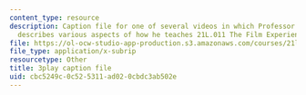 ```yaml
---
content_type: resource
description: Caption file for one of several videos in which Professor David Thorburn
  describes various aspects of how he teaches 21L.011 The Film Experience.
file: https://ol-ocw-studio-app-production.s3.amazonaws.com/courses/21l-011-the-film-experience-fall-2013/cbc5249c0c525311ad020cbdc3ab502e_tg_1R6CDIa0.vtt
file_type: application/x-subrip
resourcetype: Other
title: 3play caption file
uid: cbc5249c-0c52-5311-ad02-0cbdc3ab502e
---
```


